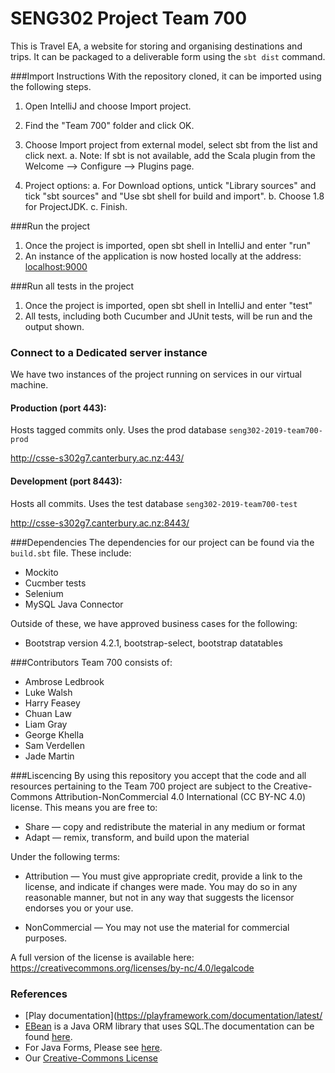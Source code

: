 
# SENG302 Project Team 700
This is Travel EA, a website for storing and organising destinations and trips.
It can be packaged to a deliverable form using the `sbt dist` command.

###Import Instructions
With the repository cloned, it can be imported using the following steps.

1. Open IntelliJ and choose Import project.

2. Find the "Team 700" folder and click OK.

3. Choose Import project from external model, select sbt from the list and click next.
   a. Note: If sbt is not available, add the Scala plugin from the Welcome --> Configure --> Plugins page.

4. Project options:
    a. For Download options, untick "Library sources" and tick "sbt sources" and "Use sbt shell for build and import".
    b. Choose 1.8 for ProjectJDK.
    c. Finish. 

###Run the project

1. Once the project is imported, open sbt shell in IntelliJ and enter "run"
2. An instance of the application is now hosted locally at the address: <localhost:9000>


###Run all tests in the project
1. Once the project is imported, open sbt shell in IntelliJ and enter "test"
2. All tests, including both Cucumber and JUnit tests, will be run and the output shown.


### Connect to a Dedicated server instance

We have two instances of the project running on services in our virtual machine.

#### Production (port 443):

Hosts tagged commits only. Uses the prod database `seng302-2019-team700-prod`

<http://csse-s302g7.canterbury.ac.nz:443/>

#### Development (port 8443):

Hosts all commits. Uses the test database `seng302-2019-team700-test`

<http://csse-s302g7.canterbury.ac.nz:8443/>

###Dependencies
The dependencies for our project can be found via the `build.sbt` file. These include:
 * Mockito
 * Cucmber tests
 * Selenium
 * MySQL Java Connector
 
 Outside of these, we have approved business cases for the following:
 * Bootstrap version 4.2.1, bootstrap-select, bootstrap datatables

###Contributors
Team 700 consists of:
* Ambrose Ledbrook
* Luke Walsh
* Harry Feasey
* Chuan Law
* Liam Gray
* George Khella
* Sam Verdellen
* Jade Martin 

###Liscencing
By using this repository you accept that the code and all resources pertaining to the Team 700 project
are subject to the Creative-Commons Attribution-NonCommercial 4.0 International (CC BY-NC 4.0) license.
This means you are free to:
 *  Share — copy and redistribute the material in any medium or format
 *  Adapt — remix, transform, and build upon the material 
 
 Under the following terms:
* Attribution — You must give appropriate credit, provide a link to the license, and indicate if changes were made. You may do so in any reasonable manner, but not in any way that suggests the licensor endorses you or your use.

* NonCommercial — You may not use the material for commercial purposes. 

A full version of the license is available here: <https://creativecommons.org/licenses/by-nc/4.0/legalcode>


### References
* [Play documentation](https://playframework.com/documentation/latest/
* [EBean](https://www.playframework.com/documentation/latest/JavaEbean) is a Java ORM library that uses SQL.The documentation can be found [here](https://ebean-orm.github.io/).
* For Java Forms, Please see [here](<https://playframework.com/documentation/latest/JavaForms>).
* Our [Creative-Commons License](https://creativecommons.org/licenses/by-nc/4.0/legalcode)




